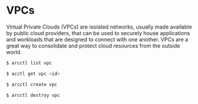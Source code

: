 # VPCs

Virtual Private Clouds (VPCs) are isolated networks, usually made available by public cloud providers,
that can be used to securely house applications and workloads that are designed to connect with one
another. VPCs are a great way to consolidate and protect cloud resources from the outside world.

```sh
$ arcctl list vpc

$ acctl get vpc <id>

$ arcctl create vpc

$ arcctl destroy vpc
```
